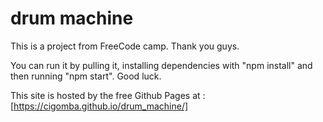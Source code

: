 # drum machine

This is a project from FreeCode camp. Thank you guys.

You can run it by pulling it, installing dependencies with "npm install" and then running "npm start". Good luck.

This site is hosted by the free Github Pages at : [https://cigomba.github.io/drum_machine/]


